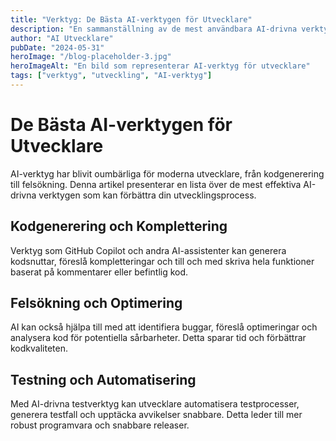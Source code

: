 ```yaml
---
title: "Verktyg: De Bästa AI-verktygen för Utvecklare"
description: "En sammanställning av de mest användbara AI-drivna verktygen för programvaruutvecklare."
author: "AI Utvecklare"
pubDate: "2024-05-31"
heroImage: "/blog-placeholder-3.jpg"
heroImageAlt: "En bild som representerar AI-verktyg för utvecklare"
tags: ["verktyg", "utveckling", "AI-verktyg"]
---
```


# De Bästa AI-verktygen för Utvecklare

AI-verktyg har blivit oumbärliga för moderna utvecklare, från kodgenerering till felsökning. Denna artikel presenterar en lista över de mest effektiva AI-drivna verktygen som kan förbättra din utvecklingsprocess.

## Kodgenerering och Komplettering

Verktyg som GitHub Copilot och andra AI-assistenter kan generera kodsnuttar, föreslå kompletteringar och till och med skriva hela funktioner baserat på kommentarer eller befintlig kod.

## Felsökning och Optimering

AI kan också hjälpa till med att identifiera buggar, föreslå optimeringar och analysera kod för potentiella sårbarheter. Detta sparar tid och förbättrar kodkvaliteten.

## Testning och Automatisering

Med AI-drivna testverktyg kan utvecklare automatisera testprocesser, generera testfall och upptäcka avvikelser snabbare. Detta leder till mer robust programvara och snabbare releaser.